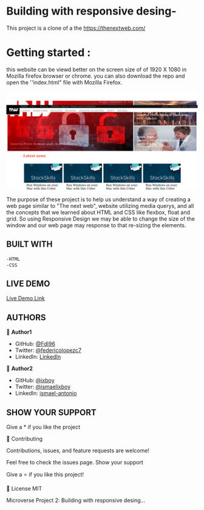 # Building with responsive desing-
This project is a clone of a the https://thenextweb.com/

# Getting started :
this website can be viewd better on the screen size of of 1920 X 1080 in Mozilla firefox browser or chrome.
you can also download the repo and open the ''index.html" file with Mozilla Firefox.

![screenshot](images/newScreenshot.png)

The purpose of these project is to help us understand a way of creating a web page similar to "The next web", website
utilizing media querys, and all the concepts that we learned about HTML and CSS like
flexbox, float and grid. So using Responsive Design we may be able to change the
size of the window and our web page may response to that re-sizing the elements.

## BUILT WITH
    -HTML
    -CSS

## LIVE DEMO

[Live Demo Link](https://fdi96.github.io/Building-with-responsive-desing/)

##  AUTHORS

👤 **Author1**
  - GitHub: [@FdI96](https://github.com/FdI96)
  - Twitter: [@federicolopezc7](https://twitter.com/federicolopezc7)
  - LinkedIn: [LinkedIn](https://www.linkedin.com/in/federico-ignacio-3285411a4/)
  

👤 **Author2**

- GitHub: [@ixboy](https://github.com/ixboy)
- Twitter: [@ismaelixboy](https://twitter.com/ismaelixboy)
- LinkedIn: [ismael-antonio](https://www.linkedin.com/in/ismael-antonio-0b7712114/)

## SHOW YOUR SUPPORT
Give a * if you like the project

🤝 Contributing

Contributions, issues, and feature requests are welcome!

Feel free to check the issues page. Show your support

Give a ⭐️ if you like this project!

📝 License
MIT

Microverse Project 2: Building with responsive desing...



